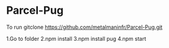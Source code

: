 # Parcel-Pug


To run gitclone https://github.com/metalmaninfr/Parcel-Pug.git

1.Go to folder 
2.npm install
3.npm install pug
4.npm start
